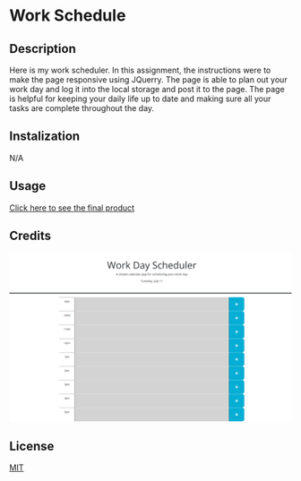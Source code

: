 # Work Schedule

## Description
Here is my work scheduler. In this assignment, the instructions were to make the page responsive using JQuerry. The page is able to plan out your work day and log it into the local storage and post it to the page. The page is helpful for keeping your daily life up to date and making sure all your tasks are complete throughout the day.
## Instalization
N/A

## Usage
[Click here to see the final product](https://crandonbruz.github.io/daily-schedule/)

## Credits
![Screenshot of the webpage](./Assets/images/localhost_52330_index.html.png)

## License
[MIT](https://choosealicense.com/licenses/mit/)
